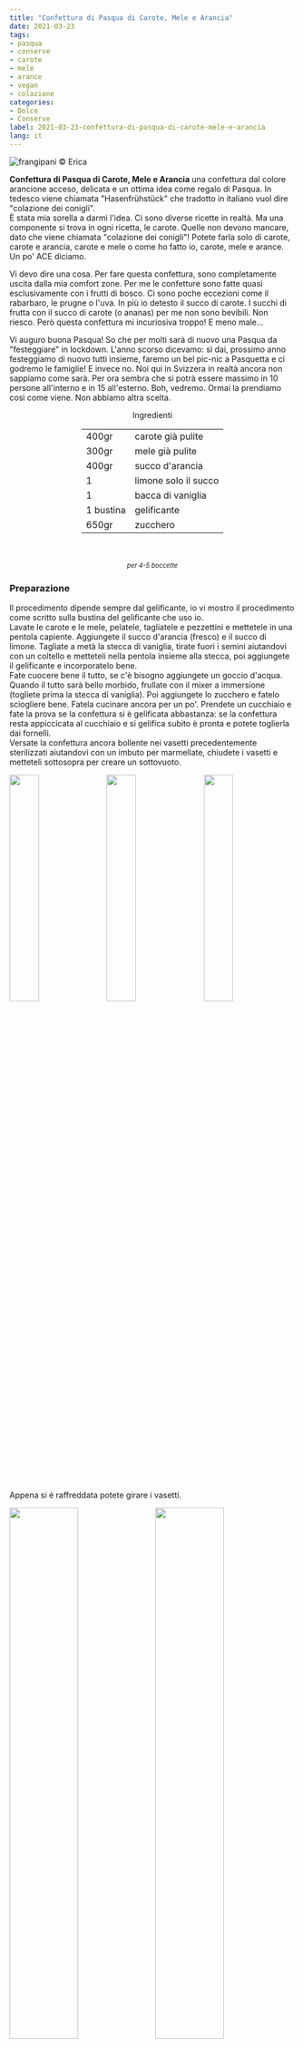 ```yaml
---
title: "Confettura di Pasqua di Carote, Mele e Arancia"
date: 2021-03-23
tags: 
- pasqua
- conserve
- carote
- mele
- arance
- vegan
- colazione
categories:
- Dolce
- Conserve
label: 2021-03-23-confettura-di-pasqua-di-carote-mele-e-arancia
lang: it 
---
```

![](header.jpeg "frangipani © Erica")

**Confettura di Pasqua di Carote, Mele e Arancia** una confettura dal colore arancione acceso, delicata e un ottima idea come regalo di Pasqua. In tedesco viene chiamata "Hasenfrühstück" che tradotto in italiano vuol dire "colazione dei conigli".
<br />
È stata mia sorella a darmi l'idea. Ci sono diverse ricette in realtà. Ma una componente si trova in ogni ricetta, le carote. Quelle non devono mancare, dato che viene chiamata "colazione dei conigli"! Potete farla solo di carote, carote e arancia, carote e mele o come ho fatto io, carote, mele e arance. Un po' ACE diciamo.

Vi devo dire una cosa. Per fare questa confettura, sono completamente uscita dalla mia comfort zone. Per me le confetture sono fatte quasi esclusivamente con i frutti di bosco. Ci sono poche eccezioni come il rabarbaro, le prugne o l'uva. In più io detesto il succo di carote. I succhi di frutta con il succo di carote (o ananas) per me non sono bevibili. Non riesco. Però questa confettura mi incuriosiva troppo! E meno male...

Vi auguro buona Pasqua! So che per molti sarà di nuovo una Pasqua da "festeggiare" in lockdown. L'anno scorso dicevamo: sì dai, prossimo anno festeggiamo di nuovo tutti insieme, faremo un bel pic-nic a Pasquetta e ci godremo le famiglie! E invece no. Noi qui in Svizzera in realtà ancora non sappiamo come sarà. Per ora sembra che si potrà essere massimo in 10 persone all'interno e in 15 all'esterno. Boh, vedremo. Ormai la prendiamo così come viene. Non abbiamo altra scelta.

<div id="wrapper" style="text-align: center">
  <div id="yourdiv" style="display: inline-block;">
    <div class="ingredients" itemscope itemtype="http://schema.org/Recipe">
      <span itemprop="name" style="display:none;">Confettura di Pasqua di Carote, Mele e Arancia</span>
      <span itemprop="recipeCategory" style="display:none;">Dolce</span>
      <img itemprop="image" style="display:none;" class="ignore-gallery-item" src="header.jpeg"/>
      <span itemprop="author" style="display:none;">Erica Raiano</span>
      <span itemprop="description" style="display:none;">Confettura di Pasqua di Carote, Mele e Arancia una confettura dal colore arancione acceso, delicata e un ottima idea come regalo di Pasqua.</span>
      <div class="ingredients-title">Ingredienti</div>
      <table>
        <tbody>
          <tr itemprop="recipeIngredient">
            <td>400gr</td>
            <td>carote già pulite</td>
          </tr>
          <tr itemprop="recipeIngredient">
            <td>300gr</td>
            <td>mele già pulite</td>
          </tr>
          <tr itemprop="recipeIngredient">
            <td>400gr</td>
            <td>succo d'arancia</td>
          </tr>
          <tr itemprop="recipeIngredient">
            <td>1</td>
            <td>limone solo il succo</td>
          </tr>
          <tr itemprop="recipeIngredient">
            <td>1</td>
            <td>bacca di vaniglia</td>
          </tr>
          <tr itemprop="recipeIngredient">
            <td>1 bustina</td>
            <td>gelificante</td>
          </tr>
          <tr itemprop="recipeIngredient">
            <td>650gr</td>
            <td>zucchero</td>
          </tr>
        </tbody>
      </table>
      <br></br>
      <i class="pull-right" style="font-size: 80%;" itemprop="recipeYield">per 4-5 boccette</i>
    </div>
  </div>
</div>


<h3>
  <font color="grey">
    <i class="fa-solid fa-gears"></i>
  </font> Preparazione
</h3>

Il procedimento dipende sempre dal gelificante, io vi mostro il procedimento come scritto sulla bustina del gelificante che uso io.
<br />
Lavate le carote e le mele, pelatele, tagliatele e pezzettini e mettetele in una pentola capiente. Aggiungete il succo d'arancia (fresco) e il succo di limone. Tagliate a metà la stecca di vaniglia, tirate fuori i semini aiutandovi con un coltello e metteteli nella pentola insieme alla stecca, poi aggiungete il gelificante e incorporatelo bene.
<br />
Fate cuocere bene il tutto, se c'è bisogno aggiungete un goccio d'acqua. Quando il tutto sarà bello morbido, frullate con il mixer a immersione (togliete prima la stecca di vaniglia). Poi aggiungete lo zucchero e fatelo sciogliere bene. Fatela cucinare ancora per un po'. Prendete un cucchiaio e fate la prova se la confettura si è gelificata abbastanza: se la confettura resta appiccicata al cucchiaio e si gelifica subito è pronta e potete toglierla dai fornelli.
<br />
Versate la confettura ancora bollente nei vasetti precedentemente sterilizzati aiutandovi con un imbuto per marmellate, chiudete i vasetti e metteteli sottosopra per creare un sottovuoto. 
<p>
  <div style="width: 100%; margin-bottom: 0">
    <img style="float: left; width: 32%; margin-right: 1%;" src="pentola.jpeg" alt="" title="frangipani © Erica" />
    <img style="float: left; width: 32%; margin-right: 1%; margin-left: 1%;" src="gelificata.jpeg" alt="" title="frangipani © Erica" />
    <img style="float: left; width: 32%; margin-left: 1%;" src="vasetti.jpeg" alt="" title="frangipani © Erica" />
    <div style="clear: both"></div>
  </div>
</p>

Appena si è raffreddata potete girare i vasetti.
<p>
  <div style="width: 100%; margin-bottom: 0">
    <img style="float: left; width: 49%; margin-right: 1%" src="risultato1.jpeg" alt="" title="frangipani © Erica" />
    <img style="float: left; width: 49%; margin-left: 1%" src="risultato2.jpeg" alt="" title="frangipani © Erica" />
    <div style="clear: both"></div>
  </div>
</p>

<p>
  <div style="width: 100%; margin-bottom: 0">
    <img style="float: left; width: 49%; margin-right: 1%" src="risultato3.jpeg" alt="" title="frangipani © Erica" />
    <img style="float: left; width: 49%; margin-left: 1%" src="risultato4.jpeg" alt="" title="frangipani © Erica" />
    <div style="clear: both"></div>
  </div>
</p>

![](risultato5.jpeg "frangipani © Erica")

<p>
  <div style="width: 100%; margin-bottom: 0">
    <img style="float: left; width: 49%; margin-right: 1%" src="risultato6.jpeg" alt="" title="frangipani © Erica" />
    <img style="float: left; width: 49%; margin-left: 1%" src="risultato7.jpeg" alt="" title="frangipani © Erica" />
    <div style="clear: both"></div>
  </div>
</p>

![](risultato8.jpeg "frangipani © Erica")

<h4>Buon appetito
  <font color="red">
    <i class="fa-regular fa-face-smile"></i>
  </font>
</h4>